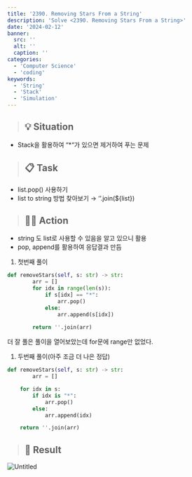 ```yaml
---
title: '2390. Removing Stars From a String'
description: 'Solve <2390. Removing Stars From a String>'
date: '2024-02-12'
banner:
  src: ''
  alt: ''
  caption: ''
categories: 
  - 'Computer Science'
  - 'coding'
keywords: 
  - 'String'
  - 'Stack'
  - 'Simulation'
---
```



<aside>

> ## 💡 **Situation**

</aside>

- Stack을 활용하여 “*“가 있으면 제거하여 푸는 문제

<aside>

> ## 📋 **Task**

</aside>

- list.pop() 사용하기
- list to string 방법 찾아보기
→ ‘’.join(${list})

<aside>

> ## 🧑‍💻 **Action**

</aside>

- string 도 list로 사용할 수 있음을 알고 있으니 활용
- pop, append를 활용하여 응답결과 만듬
1. 첫번째 풀이

```python
def removeStars(self, s: str) -> str:	
		arr = []
        for idx in range(len(s)):
            if s[idx] == "*":
                arr.pop()
            else:
                arr.append(s[idx])
        
        return ''.join(arr)

```

더 잘 풀은 풀이을 열어보았는데 for문에 range만 없었다.

1. 두번째 풀이(아주 조금 더 나은 정답)

```python
def removeStars(self, s: str) -> str:
		arr = []

    for idx in s:
        if idx is "*":
            arr.pop()
        else:
            arr.append(idx)

    return ''.join(arr)
```

<aside>

> ## 🗽 **Result**

</aside>

![Untitled](https://prod-files-secure.s3.us-west-2.amazonaws.com/4af44c55-bb9f-4a14-af4e-55648b227811/43d2656b-420e-401a-bef5-8dbb4cf7f149/Untitled.png)